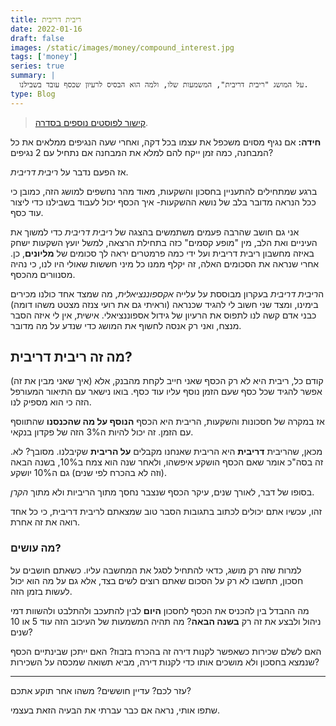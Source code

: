 ```yaml
---
title: ריבית דריבית
date: 2022-01-16
draft: false
images: /static/images/money/compound_interest.jpg
tags: ['money']
series: true
summary: |
  על המושג "ריבית דריבית", המשמעות שלו, ולמה הוא הבסיס לרעיון שכסף עובד בשבילנו.
type: Blog
---
```


> [קישור לפוסטים נוספים בסדרה](https://bscstudent.netlify.app/tag/%D7%9B%D7%A1%D7%A3/).

**חידה:** אם נגיף מסוים משכפל את עצמו בכל דקה, ואחרי שעה הנגיפים ממלאים את כל המבחנה, כמה זמן ייקח להם למלא את המבחנה אם נתחיל עם 2 נגיפים?

אז הפעם נדבר על _ריבית דריבית_.

ברגע שמתחילים להתעניין בחסכון והשקעות, מאוד מהר נחשפים למושג הזה, כמובן כי ככל הנראה מדובר בלב של נושא ההשקעות- איך הכסף יכול לעבוד בשבילנו כדי ליצור עוד כסף.

אני גם חושב שהרבה פעמים משתמשים בהצגה של _ריבית דריבית_ כדי למשוך את העיניים ואת הלב, מין "מופע קסמים" כזה בתחילת הרצאה, למשל יועץ השקעות ישחק באיזה מחשבון ריבית דריבית ועל ידי כמה פרמטרים יראה לך סכומים של **מליונים**, כן. אחרי שנראה את הסכומים האלה, זה יקלף ממנו כל מיני חששות שאולי היו לנו, כי נהיה מסנוורים מהכסף.

ה*ריבית דריבית* בעקרון מבוססת על עלייה _אקספוננציאלית_, מה שמצד אחד כולנו מכירים בימינו, ומצד שני חשוב לי להגיד שכנראה (וראיתי גם את רועי צנזה מצטט משהו דומה) כבני אדם קשה לנו לתפוס את הרעיון של גידול אספוננציאלי. אישית, אין לי איזה הסבר מנצח, ואני רק אנסה לחשוף את המושג כדי שנדע על מה מדובר.

## מה זה ריבית דריבית?

קודם כל, ריבית היא לא רק הכסף שאני חייב לקחת מהבנק, אלא (איך שאני מבין את זה) אפשר להגיד שכל כסף שעם הזמן נוסף עליו עוד כסף. בואו נישאר עם התיאור המעורפל הזה כי הוא מספיק לנו.

אז במקרה של חסכונות והשקעות, הריבית היא הכסף **הנוסף על מה שהכנסנו** שהתווסף עם הזמן. זה יכול להיות ה3% הזה של פקדון בנקאי.

מכאן, שהריבית **דריבית** היא הריבית שאנחנו מקבלים **על הריבית** שקיבלנו. מסובך? לא. זה בסה"כ אומר שאם הכסף הושקע איפשהו, ולאחר שנה הוא צמח ב10%, בשנה הבאה (וזה לא בהכרח לפי שנים) גם ה10% יושקע.

בסופו של דבר, לאורך שנים, עיקר הכסף שנצבר נחסך מתוך הריביות ולא מתוך _הקרן_.

זהו, עכשיו אתם יכולים לכתוב בתגובות הסבר טוב שמצאתם לריבית דריבית, כי כל אחד רואה את זה אחרת.

### מה עושים?

למרות שזה רק מושג, כדאי להתחיל לסגל את המחשבה עליו. כשאתם חושבים על חסכון, תחשבו לא רק על הסכום שאתם רוצים לשים בצד, אלא גם על מה הוא יכול לעשות בזמן הזה.

מה ההבדל בין להכניס את הכסף לחסכון **היום** לבין להתעכב ולהתלבט ולהשוות דמי ניהול ולבצע את זה רק **בשנה הבאה**? מה תהיה המשמעות של העיכוב הזה עוד 5 או 10 שנים?

האם לשלם שכירות כשאפשר לקנות דירה זה בהכרח בזבוז? האם ייתכן שבינתיים הכסף שנמצא בחסכון ולא מושכים אותו כדי לקנות דירה, מביא תשואה שמכסה על השכירות?

---

עזר לכם? עדיין חוששים? משהו אחר תוקע אתכם?

שתפו אותי, נראה אם כבר עברתי את הבעיה הזאת בעצמי.
